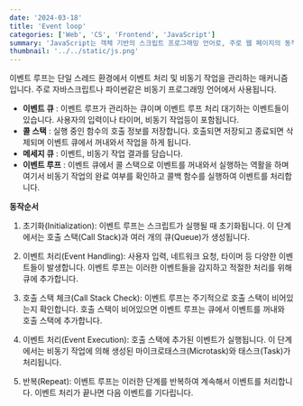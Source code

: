 ```yaml
---
date: '2024-03-18'
title: 'Event loop'
categories: ['Web', 'CS', 'Frontend', 'JavaScript']
summary: 'JavaScript는 객체 기반의 스크립트 프로그래밍 언어로, 주로 웹 페이지의 동적 기능을 구현하는 데 사용됩니다. '
thumbnail: '../../static/js.png'
---
```


이벤트 루프는 단일 스레드 환경에서 이벤트 처리 및 비동기 작업을 관리하는 매커니즘 입니다. 주로 자바스크립트나 파이썬같은 비동기 프로그래밍 언어에서 사용됩니다.

- **이벤트 큐** : 이벤트 루프가 관리하는 큐이며 이벤트 루프 처리 대기하는 이벤트들이 있습니다. 사용자의 입력이나 타이머, 비동기 작업등이 포함됩니다.
- **콜 스택** : 실행 중인 함수의 호출 정보를 저장합니다. 호출되면 저장되고 종료되면 삭제되며 이벤트 큐에서 꺼내와서 작업을 하게 됩니다.
- **메세지 큐** : 이벤트, 비동기 작업 결과를 담습니다.
- **이벤트 루프** : 이벤트 큐에서 콜 스택으로 이벤트를 꺼내와서 실행하는 역활을 하며 여기서 비동기 작업의 완료 여부를 확인하고 콜백 함수를 실행하여 이벤트를 처리합니다.

**동작순서**

1. 초기화(Initialization): 이벤트 루프는 스크립트가 실행될 때 초기화됩니다. 이 단계에서는 호출 스택(Call Stack)과 여러 개의 큐(Queue)가 생성됩니다.

2. 이벤트 처리(Event Handling): 사용자 입력, 네트워크 요청, 타이머 등 다양한 이벤트들이 발생합니다. 이벤트 루프는 이러한 이벤트들을 감지하고 적절한 처리를 위해 큐에 추가합니다.

3. 호출 스택 체크(Call Stack Check): 이벤트 루프는 주기적으로 호출 스택이 비어있는지 확인합니다. 호출 스택이 비어있으면 이벤트 루프는 큐에서 이벤트를 꺼내와 호출 스택에 추가합니다.

4. 이벤트 처리(Event Execution): 호출 스택에 추가된 이벤트가 실행됩니다. 이 단계에서는 비동기 작업에 의해 생성된 마이크로태스크(Microtask)와 태스크(Task)가 처리됩니다.

5. 반복(Repeat): 이벤트 루프는 이러한 단계를 반복하여 계속해서 이벤트를 처리합니다. 이벤트 처리가 끝나면 다음 이벤트를 기다립니다.
